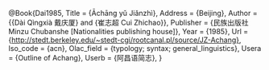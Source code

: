 @Book{Dai1985,
  Title                    = {Āchāng yǔ Jiǎnzhì},
  Address                  = {Beijing},
  Author                   = {{Dài Qìngxià 戴庆厦} and {崔志超 Cui Zhichao}},
  Publisher                = {民族出版社 Minzu Chubanshe [Nationalities publishing house]},
  Year                     = {1985},
  Url                      = {http://stedt.berkeley.edu/~stedt-cgi/rootcanal.pl/source/JZ-Achang},
  Iso_code                 = {acn},
  Olac_field               = {typology; syntax; general_linguistics},
  Usera                    = {Outline of Achang},
  Userb                    = {阿昌语简志},
}
